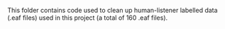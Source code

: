 This folder contains code used to clean up human-listener labelled data (.eaf files) used in this project (a total of 160 .eaf files). 
